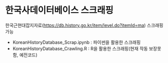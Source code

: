 # 한국사데이터베이스 스크래핑
한국근현대잡지자료(https://db.history.go.kr/item/level.do?itemId=ma) 스크래핑 가능
* KoreanHistoryDatabase_Scrap.ipynb : 파이썬을 활용한 스크래핑
* KoreanHistoryDatabase_Crawling.R : R을 활용한 스크래핑(현재 작동 보장못함, 예전코드)
